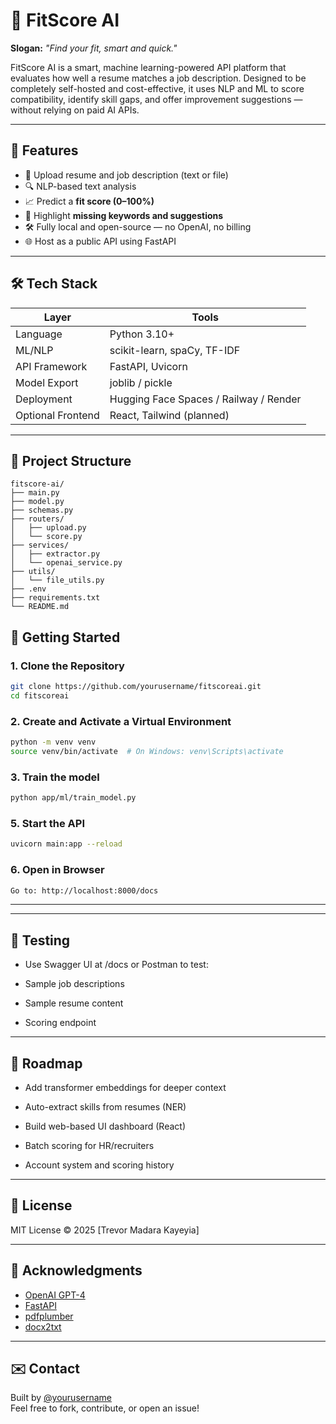 
# 🤖 FitScore AI

**Slogan:** _"Find your fit, smart and quick."_

FitScore AI is a smart, machine learning-powered API platform that evaluates how well a resume matches a job description. Designed to be completely self-hosted and cost-effective, it uses NLP and ML to score compatibility, identify skill gaps, and offer improvement suggestions — without relying on paid AI APIs.

---

## 🚀 Features

- 📄 Upload resume and job description (text or file)
- 🔍 NLP-based text analysis
- 📈 Predict a **fit score (0–100%)**
- 🧠 Highlight **missing keywords and suggestions**
- 🛠️ Fully local and open-source — no OpenAI, no billing
- 🌐 Host as a public API using FastAPI

---

## 🛠️ Tech Stack

| Layer         | Tools                            |
|---------------|----------------------------------|
| Language       | Python 3.10+                     |
| ML/NLP         | scikit-learn, spaCy, TF-IDF      |
| API Framework  | FastAPI, Uvicorn                 |
| Model Export   | joblib / pickle                  |
| Deployment     | Hugging Face Spaces / Railway / Render |
| Optional Frontend | React, Tailwind (planned)     |

---

## 📂 Project Structure

```
fitscore-ai/
├── main.py
├── model.py
├── schemas.py
├── routers/
│   ├── upload.py
│   └── score.py
├── services/
│   ├── extractor.py
│   └── openai_service.py
├── utils/
│   └── file_utils.py
├── .env
├── requirements.txt
└── README.md
```

## 🚀 Getting Started

### 1. Clone the Repository

```bash
git clone https://github.com/yourusername/fitscoreai.git
cd fitscoreai
```

### 2. Create and Activate a Virtual Environment

```bash
python -m venv venv
source venv/bin/activate  # On Windows: venv\Scripts\activate
```

### 3. Train the model

```bash
python app/ml/train_model.py
```

### 5. Start the API

```bash
uvicorn main:app --reload
```

### 6. Open in Browser

```bash
Go to: http://localhost:8000/docs
```

---

---

## 🧪 Testing

- Use Swagger UI at /docs or Postman to test:

- Sample job descriptions

- Sample resume content

- Scoring endpoint

---

## 🔄 Roadmap

- Add transformer embeddings for deeper context

- Auto-extract skills from resumes (NER)

- Build web-based UI dashboard (React)

- Batch scoring for HR/recruiters

- Account system and scoring history

---

## 📄 License

MIT License © 2025 [Trevor Madara Kayeyia]

---

## 🙌 Acknowledgments

- [OpenAI GPT-4](https://platform.openai.com/)
- [FastAPI](https://fastapi.tiangolo.com/)
- [pdfplumber](https://github.com/jsvine/pdfplumber)
- [docx2txt](https://github.com/ankushshah89/python-docx2txt)

---

## ✉️ Contact

Built by [@yourusername](https://github.com/Trevor-Kayeyia-Madara)  
Feel free to fork, contribute, or open an issue!
